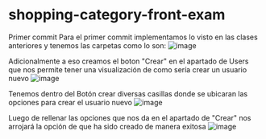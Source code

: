 # shopping-category-front-exam
Primer commit
Para el primer commit implementamos lo visto en las clases anteriores y tenemos las carpetas como lo son: 
![image](https://github.com/user-attachments/assets/0ccd1961-8b6b-48b2-89cf-f1b3a273abf4)

Adicionalmente a eso creamos el boton "Crear" en el apartado de Users que nos permite tener una visualización de como sería crear un usuario nuevo
![image](https://github.com/user-attachments/assets/a61a25a9-4b7d-4a82-8c68-156f9a904671)

Tenemos dentro del Botón crear diversas casillas donde se ubicaran las opciones para crear el usuario nuevo
![image](https://github.com/user-attachments/assets/059f49f5-d85f-43a0-bc86-178d9e217b6b)

Luego de rellenar las opciones que nos da en el apartado de "Crear" nos arrojará la opción de que ha sido creado de manera exitosa
![image](https://github.com/user-attachments/assets/4dcf16dc-bf54-4a29-afd9-4a12b29c84d2)
